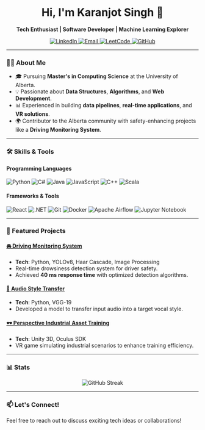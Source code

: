 <h1 align="center">Hi, I'm Karanjot Singh 👋</h1>
<p align="center"><b>Tech Enthusiast | Software Developer | Machine Learning Explorer</b></p>

<p align="center">
  <a href="https://www.linkedin.com/in/karanjots1/">
    <img alt="LinkedIn" src="https://img.shields.io/badge/-LinkedIn-0A66C2?style=flat&logo=linkedin&logoColor=white" />
  </a>
  <a href="mailto:singhkaranjot212@gmail.com">
    <img alt="Email" src="https://img.shields.io/badge/-Email-D14836?style=flat&logo=gmail&logoColor=white" />
  </a>
  <a href="https://leetcode.com/u/lelouch_01/">
    <img alt="LeetCode" src="https://img.shields.io/badge/-LeetCode-FFA116?style=flat&logo=leetcode&logoColor=white" />
  </a>
  <a href="https://github.com/karanjotsingh-max">
    <img alt="GitHub" src="https://img.shields.io/badge/-GitHub-181717?style=flat&logo=github&logoColor=white" />
  </a>
</p>

---

### 👨‍💻 About Me
- 🎓 Pursuing **Master's in Computing Science** at the University of Alberta.
- 💡 Passionate about **Data Structures**, **Algorithms**, and **Web Development**.
- 📊 Experienced in building **data pipelines**, **real-time applications**, and **VR solutions**.
- 🌍 Contributor to the Alberta community with safety-enhancing projects like a **Driving Monitoring System**.

---

### 🛠️ Skills & Tools

#### Programming Languages
![Python](https://img.shields.io/badge/-Python-3776AB?style=flat&logo=python&logoColor=white)
![C#](https://img.shields.io/badge/-C%23-239120?style=flat&logo=c-sharp&logoColor=white)
![Java](https://img.shields.io/badge/-Java-007396?style=flat&logo=java&logoColor=white)
![JavaScript](https://img.shields.io/badge/-JavaScript-F7DF1E?style=flat&logo=javascript&logoColor=black)
![C++](https://img.shields.io/badge/-C++-00599C?style=flat&logo=cplusplus&logoColor=white)
![Scala](https://img.shields.io/badge/-Scala-DC322F?style=flat&logo=scala&logoColor=white)

#### Frameworks & Tools
![React](https://img.shields.io/badge/-React-61DAFB?style=flat&logo=react&logoColor=black)
![.NET](https://img.shields.io/badge/-.NET-512BD4?style=flat&logo=dotnet&logoColor=white)
![Git](https://img.shields.io/badge/-Git-F05032?style=flat&logo=git&logoColor=white)
![Docker](https://img.shields.io/badge/-Docker-2496ED?style=flat&logo=docker&logoColor=white)
![Apache Airflow](https://img.shields.io/badge/-Apache%20Airflow-017CEE?style=flat&logo=apache-airflow&logoColor=white)
![Jupyter Notebook](https://img.shields.io/badge/-Jupyter-F37626?style=flat&logo=jupyter&logoColor=white)

---

### 🌟 Featured Projects
#### [🚘 Driving Monitoring System](https://github.com/karanjotsingh-max/Driving-Simulator)
- **Tech**: Python, YOLOv8, Haar Cascade, Image Processing
- Real-time drowsiness detection system for driver safety.
- Achieved **40 ms response time** with optimized detection algorithms.

#### [🎵 Audio Style Transfer](https://github.com/karanjotsingh-max/AudioStyleTransfer)
- **Tech**: Python, VGG-19
- Developed a model to transfer input audio into a target vocal style.

#### [🕶️ Perspective Industrial Asset Training](https://github.com/karanjotsingh-max/VR-Training-Simulator)
- **Tech**: Unity 3D, Oculus SDK
- VR game simulating industrial scenarios to enhance training efficiency.

---

### 📊 Stats
<p align="center">
  <img src="https://github-readme-streak-stats.herokuapp.com?user=karanjotsingh-max&theme=radical" alt="GitHub Streak">
</p>

---

### 📫 Let's Connect!
Feel free to reach out to discuss exciting tech ideas or collaborations!
